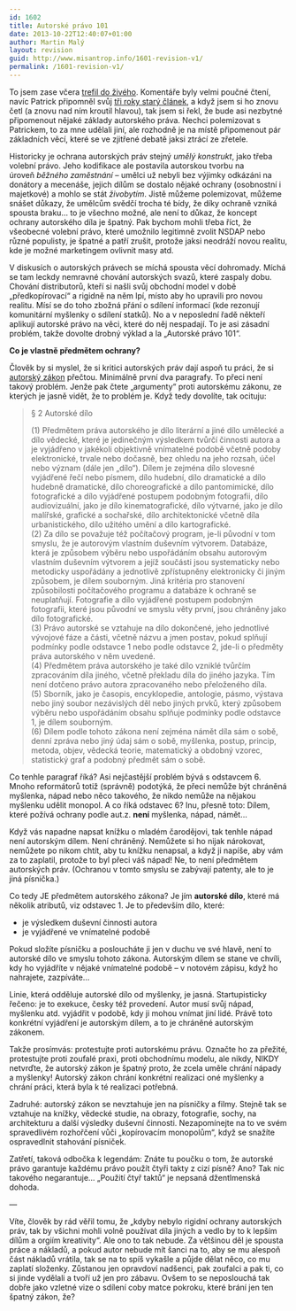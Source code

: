 ```yaml
---
id: 1602
title: Autorské právo 101
date: 2013-10-22T12:40:07+01:00
author: Martin Malý
layout: revision
guid: http://www.misantrop.info/1601-revision-v1/
permalink: /1601-revision-v1/
---
```

To jsem zase včera [trefil do živého](http://www.misantrop.info/copyrighte/). Komentáře byly velmi poučné čtení, navíc Patrick připomněl svůj [tři roky starý článek](http://www.marigold.cz/item/intelektualni-prava-jsou-odvozena-od-intelektu-tedy-schopnosti-inovovat), a když jsem si ho znovu četl (a znovu nad ním kroutil hlavou), tak jsem si řekl, že bude asi nezbytné připomenout nějaké základy autorského práva. Nechci polemizovat s Patrickem, to za mne udělali jiní, ale rozhodně je na místě připomenout pár základních věcí, které se ve zjitřené debatě jaksi ztrácí ze zřetele.

<!--more-->

Historicky je ochrana autorských práv stejný _umělý konstrukt_, jako třeba volební právo. Jeho kodifikace ale postavila autorskou tvorbu na úroveň _běžného zaměstnání_ &#8211; umělci už nebyli bez výjimky odkázáni na donátory a mecenáše, jejich dílům se dostalo nějaké ochrany (osobnostní i majetkové) a mohlo se stát _živobytím_. Jistě můžeme polemizovat, můžeme snášet důkazy, že umělcům svědčí trocha té bídy, že díky ochraně vzniká spousta braku&#8230; to je všechno možné, ale není to důkaz, že koncept ochrany autorského díla je špatný. Pak bychom mohli třeba říct, že všeobecné volební právo, které umožnilo legitimně zvolit NSDAP nebo různé populisty, je špatné a patří zrušit, protože jaksi neodráží novou realitu, kde je možné marketingem ovlivnit masy atd.

V diskusích o autorských právech se míchá spousta věcí dohromady. Míchá se tam leckdy nemravné chování autorských svazů, které zaspaly dobu. Chování distributorů, kteří si našli svůj obchodní model v době &#8222;předkopírovací&#8220; a rigidně na něm lpí, místo aby ho upravili pro novou realitu. Mísí se do toho zbožná přání o sdílení informací (kde rezonují komunitární myšlenky o sdílení statků). No a v neposlední řadě někteří aplikují autorské právo na věci, které do něj nespadají. To je asi zásadní problém, takže dovolte drobný výklad a la &#8222;Autorské právo 101&#8220;.

**Co je vlastně předmětem ochrany?**

Člověk by si myslel, že si kritici autorských práv dají aspoň tu práci, že si [autorský zákon](http://business.center.cz/business/pravo/zakony/autorsky/) přečtou. Minimálně první dva paragrafy. To přeci není takový problém. Jenže pak čtete &#8222;argumenty&#8220; proti autorskému zákonu, ze kterých je jasně vidět, že to problém je. Když tedy dovolíte, tak ocituju:

> <a name="par2"></a>§ 2 Autorské dílo
> 
> (1) Předmětem práva autorského je dílo literární a jiné dílo umělecké a dílo vědecké, které je jedinečným výsledkem tvůrčí činnosti autora a je vyjádřeno v jakékoli objektivně vnímatelné podobě včetně podoby elektronické, trvale nebo dočasně, bez ohledu na jeho rozsah, účel nebo význam (dále jen &#8222;dílo&#8220;). Dílem je zejména dílo slovesné vyjádřené řečí nebo písmem, dílo hudební, dílo dramatické a dílo hudebně dramatické, dílo choreografické a dílo pantomimické, dílo fotografické a dílo vyjádřené postupem podobným fotografii, dílo audiovizuální, jako je dílo kinematografické, dílo výtvarné, jako je dílo malířské, grafické a sochařské, dílo architektonické včetně díla urbanistického, dílo užitého umění a dílo kartografické.  
> (2) Za dílo se považuje též počítačový program, je-li původní v tom smyslu, že je autorovým vlastním duševním výtvorem. Databáze, která je způsobem výběru nebo uspořádáním obsahu autorovým vlastním duševním výtvorem a jejíž součásti jsou systematicky nebo metodicky uspořádány a jednotlivě zpřístupněny elektronicky či jiným způsobem, je dílem souborným. Jiná kritéria pro stanovení způsobilosti počítačového programu a databáze k ochraně se neuplatňují. Fotografie a dílo vyjádřené postupem podobným fotografii, které jsou původní ve smyslu věty první, jsou chráněny jako dílo fotografické.  
> (3) Právo autorské se vztahuje na dílo dokončené, jeho jednotlivé vývojové fáze a části, včetně názvu a jmen postav, pokud splňují podmínky podle odstavce 1 nebo podle odstavce 2, jde-li o předměty práva autorského v něm uvedené.  
> (4) Předmětem práva autorského je také dílo vzniklé tvůrčím zpracováním díla jiného, včetně překladu díla do jiného jazyka. Tím není dotčeno právo autora zpracovaného nebo přeloženého díla.  
> (5) Sborník, jako je časopis, encyklopedie, antologie, pásmo, výstava nebo jiný soubor nezávislých děl nebo jiných prvků, který způsobem výběru nebo uspořádáním obsahu splňuje podmínky podle odstavce 1, je dílem souborným.  
> (6) Dílem podle tohoto zákona není zejména námět díla sám o sobě, denní zpráva nebo jiný údaj sám o sobě, myšlenka, postup, princip, metoda, objev, vědecká teorie, matematický a obdobný vzorec, statistický graf a podobný předmět sám o sobě.

Co tenhle paragraf říká? Asi nejčastější problém bývá s odstavcem 6. Mnoho reformátorů totiž (správně) podotýká, že přeci nemůže být chráněná myšlenka, nápad nebo něco takového, že nikdo nemůže na nějakou myšlenku udělit monopol. A co říká odstavec 6? Inu, přesně toto: Dílem, které požívá ochrany podle aut.z. **není** myšlenka, nápad, námět&#8230;

Když vás napadne napsat knížku o mladém čarodějovi, tak tenhle nápad není autorským dílem. Není chráněný. Nemůžete si ho nijak nárokovat, nemůžete po nikom chtít, aby tu knížku nenapsal, a když ji napíše, aby vám za to zaplatil, protože to byl přeci váš nápad! Ne, to není předmětem autorských práv. (Ochranou v tomto smyslu se zabývají patenty, ale to je jiná písnička.)

Co tedy JE předmětem autorského zákona? Je jím **autorské dílo**, které má několik atributů, viz odstavec 1. Je to především dílo, které:

  * je výsledkem duševní činnosti autora
  * je vyjádřené ve vnímatelné podobě

Pokud složíte písničku a posloucháte ji jen v duchu ve své hlavě, není to autorské dílo ve smyslu tohoto zákona. Autorským dílem se stane ve chvíli, kdy ho vyjádříte v nějaké vnímatelné podobě &#8211; v notovém zápisu, když ho nahrajete, zazpíváte&#8230;

Linie, která odděluje autorské dílo od myšlenky, je jasná. Startupisticky řečeno: je to exekuce, česky též provedení. Autor musí svůj nápad, myšlenku atd. vyjádřit v podobě, kdy ji mohou vnímat jiní lidé. Právě toto konkrétní vyjádření je autorským dílem, a to je chráněné autorským zákonem.

Takže prosímvás: protestujte proti autorskému právu. Označte ho za přežité, protestujte proti zoufalé praxi, proti obchodnímu modelu, ale nikdy, NIKDY netvrďte, že autorský zákon je špatný proto, že zcela uměle chrání nápady a myšlenky! Autorský zákon chrání konkrétní realizaci oné myšlenky a chrání práci, která byla k té realizaci potřebná.

Zadruhé: autorský zákon se nevztahuje jen na písničky a filmy. Stejně tak se vztahuje na knížky, vědecké studie, na obrazy, fotografie, sochy, na architekturu a další výsledky duševní činnosti. Nezapomínejte na to ve svém spravedlivém rozhořčení vůči &#8222;kopírovacím monopolům&#8220;, když se snažíte ospravedlnit stahování písniček.

Zatřetí, taková odbočka k legendám: Znáte tu poučku o tom, že autorské právo garantuje každému právo použít čtyři takty z cizí písně? Ano? Tak nic takového negarantuje&#8230; &#8222;Použití čtyř taktů&#8220; je nepsaná džentlmenská dohoda.

&#8212;

Víte, člověk by rád věřil tomu, že &#8222;kdyby nebylo rigidní ochrany autorských práv, tak by všichni mohli volně používat díla jiných a vedlo by to k lepším dílům a orgiím kreativity&#8220;. Ale ono to tak nebude. Za většinou děl je spousta práce a nákladů, a pokud autor nebude mít šanci na to, aby se mu alespoň část nákladů vrátila, tak se na to spíš vykašle a půjde dělat něco, co mu zaplatí složenky. Zůstanou jen opravdoví nadšenci, pak zoufalci a pak ti, co si jinde vydělali a tvoří už jen pro zábavu. Ovšem to se neposlouchá tak dobře jako vzletné vize o sdílení coby matce pokroku, které brání jen ten špatný zákon, že?